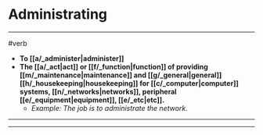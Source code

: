 # Administrating
---
#verb
- **To [[a/_administer|administer]]**
- **The [[a/_act|act]] or [[f/_function|function]] of providing [[m/_maintenance|maintenance]] and [[g/_general|general]] [[h/_housekeeping|housekeeping]] for [[c/_computer|computer]] systems, [[n/_networks|networks]], peripheral [[e/_equipment|equipment]], [[e/_etc|etc]].**
	- _Example: The job is to administrate the network._
---
---
